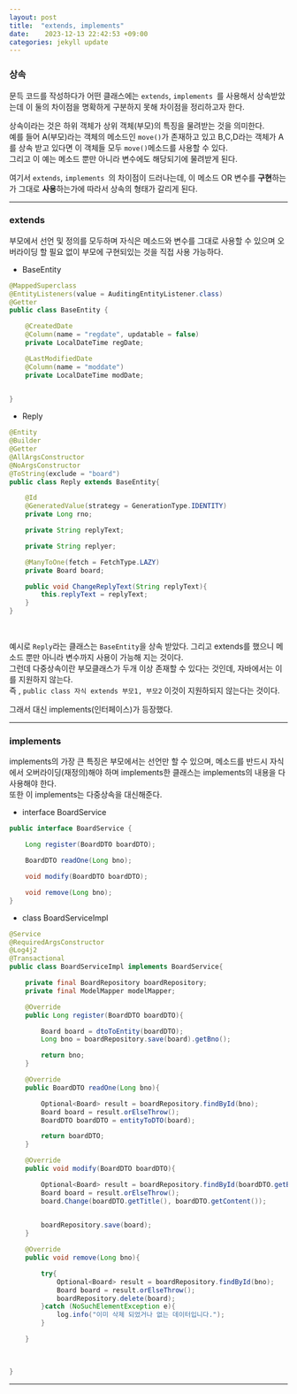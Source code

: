 ```yaml
---
layout: post
title:  "extends, implements" 
date:    2023-12-13 22:42:53 +09:00
categories: jekyll update
---
```


### 상속

문득 코드를 작성하다가 어떤 클래스에는 ```extends```, ```implements ```를 사용해서 상속받았는데 이 둘의 차이점을 명확하게 구분하지 못해 차이점을 정리하고자 한다.<br> 

상속이라는 것은 하위 객체가 상위 객체(부모)의 특징을 물려받는 것을 의미한다.<br>
예를 들어 A(부모)라는 객체의 메소드인 ```move()```가 존재하고 있고 B,C,D라는 객체가 A를 상속 받고 있다면 이 객체들 모두 ```move()```메소드를 사용할 수 있다.<br>
그리고 이 예는 메소드 뿐만 아니라 변수에도 해당되기에 물려받게 된다.<br>

여기서 ```extends```, ```implements ```의 차이점이 드러나는데, 이 메소드 OR 변수를 **구현**하는가 그대로 **사용**하는가에 따라서 상속의 형태가 갈리게 된다.<br>

--------------------------------------- 

### extends

부모에서 선언 및 정의를 모두하며 자식은 메소드와 변수를 그대로 사용할 수 있으며 오버라이딩 할 필요 없이 부모에 구현되있는 것을 직접 사용 가능하다.<br>

- BaseEntity

```java
@MappedSuperclass
@EntityListeners(value = AuditingEntityListener.class)
@Getter
public class BaseEntity {

    @CreatedDate
    @Column(name = "regdate", updatable = false)
    private LocalDateTime regDate;

    @LastModifiedDate
    @Column(name = "moddate")
    private LocalDateTime modDate;

 
}
```

- Reply

```java
@Entity
@Builder
@Getter
@AllArgsConstructor
@NoArgsConstructor
@ToString(exclude = "board")
public class Reply extends BaseEntity{

    @Id
    @GeneratedValue(strategy = GenerationType.IDENTITY)
    private Long rno;

    private String replyText;

    private String replyer;

    @ManyToOne(fetch = FetchType.LAZY)
    private Board board;

    public void ChangeReplyText(String replyText){
        this.replyText = replyText;
    }
}
```

<br>

예시로 ```Reply```라는 클래스는 ```BaseEntity```을 상속 받았다. 그리고 extends를 했으니 메소드 뿐만 아니라 변수까지 사용이 가능해 지는 것이다.<br>
그런데 다중상속이란 부모클래스가 두개 이상 존재할 수 있다는 것인데, 자바에서는 이를 지원하지 않는다.<br> 
즉 , ```public class 자식 extends 부모1, 부모2``` 이것이 지원하되지 않는다는 것이다.<br>

그래서 대신 implements(인터페이스)가 등장했다.<br>

---------------------------------------

### implements 


implements의 가장 큰 특징은 부모에서는 선언만 할 수 있으며, 메소드를 반드시 자식에서 오버라이딩(재정의)해야 하며 implements한 클래스는 implements의 내용을 다 사용해야 한다.<br>
또한 이 implements는 다중상속을 대신해준다. <br>

- interface BoardService

```java
public interface BoardService {

    Long register(BoardDTO boardDTO);

    BoardDTO readOne(Long bno);

    void modify(BoardDTO boardDTO);

    void remove(Long bno);
}
```

- class BoardServiceImpl

```java
@Service
@RequiredArgsConstructor
@Log4j2
@Transactional
public class BoardServiceImpl implements BoardService{

    private final BoardRepository boardRepository;
    private final ModelMapper modelMapper;

    @Override
    public Long register(BoardDTO boardDTO){

        Board board = dtoToEntity(boardDTO);
        Long bno = boardRepository.save(board).getBno();

        return bno;
    }

    @Override
    public BoardDTO readOne(Long bno){

        Optional<Board> result = boardRepository.findById(bno);
        Board board = result.orElseThrow();
        BoardDTO boardDTO = entityToDTO(board);

        return boardDTO;
    }

    @Override
    public void modify(BoardDTO boardDTO){

        Optional<Board> result = boardRepository.findById(boardDTO.getBno());
        Board board = result.orElseThrow();
        board.Change(boardDTO.getTitle(), boardDTO.getContent());

       
        boardRepository.save(board);
    }

    @Override
    public void remove(Long bno){

        try{
            Optional<Board> result = boardRepository.findById(bno);
            Board board = result.orElseThrow();
            boardRepository.delete(board);
        }catch (NoSuchElementException e){
            log.info("이미 삭제 되었거나 없는 데이터입니다.");
        }

    }

  
   
}
```


---------------------------------------




[jekyll-docs]: https://jekyllrb.com/docs/home
[jekyll-gh]:   https://github.com/jekyll/jekyll
[jekyll-talk]: https://talk.jekyllrb.com/